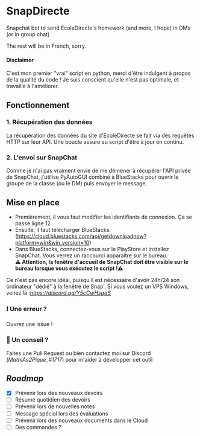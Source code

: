 # SnapDirecte
Snapchat bot to send EcoleDirecte's homework (and more, I hope) in DMs (or in group chat)

The rest will be in French, sorry.

#### Disclaimer
C'est mon premier "vrai" script en python, merci d'être indulgent à propos de la qualité du code ! Je suis conscient qu'elle n'est pas optimale, et travaille à l'améliorer.

## Fonctionnement
### 1. Récupération des données
La récupération des données du site d'EcoleDirecte se fait via des requêtes HTTP sur leur API. Une boucle assure au script d'être à jour en continu.

### 2. L'envoi sur SnapChat
Comme je n'ai pas vraiment envie de me démener à récupérer l'API privée de SnapChat, j'utilise PyAutoGUI combiné à BlueStacks pour ouvrir le groupe de la classe (ou le DM) puis envoyer le message.


## Mise en place
- Premièrement, il vous faut modifier les identifiants de connexion. Ça se passe ligne 12.<br />
- Ensuite, il faut télécharger BlueStacks. (https://cloud.bluestacks.com/api/getdownloadnow?platform=win&win_version=10)<br />
- Dans BlueStacks, connectez-vous sur le PlayStore et installez SnapChat. Vous verrez un raccourci apparaître sur le bureau.<br />
**⚠️ Attention, la fenêtre d'accueil de SnapChat doit être visible sur le bureau lorsque vous exécutez le script !⚠️**<br />

Ce n'est pas encore idéal, puisqu'il est nécessaire d'avoir 24h/24 son ordinateur "dédié" à la fenêtre de Snap'. Si vous voulez un VPS Windows, venez là :*https://discord.gg/Y5cCwHsgaS*


### ❗ Une erreur  ?
Ouvrez une issue !

### 💞 Un conseil ?
Faites une Pull Request ou bien contactez moi sur Discord (*MathiAs2Pique_#1717*) pour m'aider à développer cet outil


## *Roadmap*

- [x] Prévenir lors des nouveaux devoirs<br />
- [ ] Résumé quotidien des devoirs<br />
- [ ] Prévenir lors de nouvelles notes<br />
- [ ] Message spécial lors des évaluations<br />
- [ ] Prévenir lors des nouveaux documents dans le Cloud<br />
- [ ] Des commandes ?
